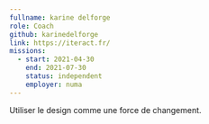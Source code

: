 ```yaml
---
fullname: karine delforge
role: Coach
github: karinedelforge
link: https://iteract.fr/
missions:
  - start: 2021-04-30
    end: 2021-07-30
    status: independent
    employer: numa
---
```

Utiliser le design comme une force de changement.